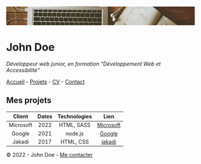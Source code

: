 

![banner](img/banner.png)
# John Doe


*Développeur web junior, en formation "Développement Web et Accessibilité"*


[Accueil](README.md) - [Projets](Projets) - [CV](CV) - [Contact](Contact)

## Mes projets
|Client   |Dates|Technologies|Lien|
|:-------:|:---:|:----------:|:-----:|
|Microsoft|2022 |HTML, SASS  |[Microsoft](https://www.microsoft.com/fr-fr)|
|Google   |2021 | node.js    |[Google](https://www.google.com)|
|Jakadi   |2017 | HTML, CSS  |[jakadi](https://www.jakadi.com)|


&copy; 2022 - John Doe - [Me contacter](mecontacter)

